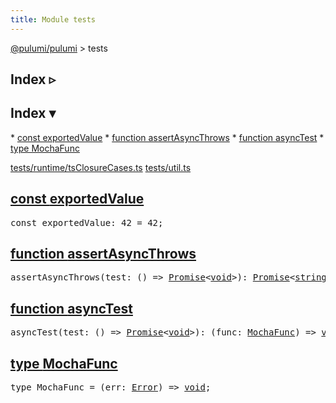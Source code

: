 ```yaml
---
title: Module tests
---
```


<!-- WARNING: this page was generated by a tool. Do not edit it by hand. -->
<!-- To change it, please see https://github.com/pulumi/docs/tree/master/tools/tscdocgen. -->

<a href="../index.html">@pulumi/pulumi</a> &gt; tests

<div class="toggleVisible" markdown="1">
<div class="collapsed" markdown="1">
<h2 class="pdoc-module-header toggleButton" title="Click to show Index">Index ▹</h2>
</div>
<div class="expanded" markdown="1">
<h2 class="pdoc-module-header toggleButton" title="Click to hide Index">Index ▾</h2>
<div class="pdoc-module-contents" markdown="1">
* <a href="#exportedValue">const exportedValue</a>
* <a href="#assertAsyncThrows">function assertAsyncThrows</a>
* <a href="#asyncTest">function asyncTest</a>
* <a href="#MochaFunc">type MochaFunc</a>

<a href="https://github.com/pulumi/pulumi/blob/master/sdk/nodejs/tests/runtime/tsClosureCases.ts">tests/runtime/tsClosureCases.ts</a> <a href="https://github.com/pulumi/pulumi/blob/master/sdk/nodejs/tests/util.ts">tests/util.ts</a> 
</div>
</div>
</div>


<h2 class="pdoc-module-header" id="exportedValue">
<a class="pdoc-member-name" href="https://github.com/pulumi/pulumi/blob/master/sdk/nodejs/tests/runtime/tsClosureCases.ts#L37">const <b>exportedValue</b></a>
</h2>
<div class="pdoc-module-contents" markdown="1">
<pre class="highlight"><span class='kd'>const</span> exportedValue: 42 = <span class='s2'>42</span>;</pre>
</div>
<h2 class="pdoc-module-header" id="assertAsyncThrows">
<a class="pdoc-member-name" href="https://github.com/pulumi/pulumi/blob/master/sdk/nodejs/tests/util.ts#L40">function <b>assertAsyncThrows</b></a>
</h2>
<div class="pdoc-module-contents" markdown="1">

<pre class="highlight"><span class='kd'></span>assertAsyncThrows(test: () => <a href='https://developer.mozilla.org/en-US/docs/Web/JavaScript/Reference/Global_Objects/Promise'>Promise</a>&lt;<span class='kd'><a href='https://www.typescriptlang.org/docs/handbook/basic-types.html#void'>void</a></span>&gt;): <a href='https://developer.mozilla.org/en-US/docs/Web/JavaScript/Reference/Global_Objects/Promise'>Promise</a>&lt;<span class='kd'><a href='https://developer.mozilla.org/en-US/docs/Web/JavaScript/Reference/Global_Objects/String'>string</a></span>&gt;</pre>

</div>
<h2 class="pdoc-module-header" id="asyncTest">
<a class="pdoc-member-name" href="https://github.com/pulumi/pulumi/blob/master/sdk/nodejs/tests/util.ts#L21">function <b>asyncTest</b></a>
</h2>
<div class="pdoc-module-contents" markdown="1">

<pre class="highlight"><span class='kd'></span>asyncTest(test: () => <a href='https://developer.mozilla.org/en-US/docs/Web/JavaScript/Reference/Global_Objects/Promise'>Promise</a>&lt;<span class='kd'><a href='https://www.typescriptlang.org/docs/handbook/basic-types.html#void'>void</a></span>&gt;): (func: <a href='#MochaFunc'>MochaFunc</a>) => <span class='kd'><a href='https://www.typescriptlang.org/docs/handbook/basic-types.html#void'>void</a></span></pre>

</div>
<h2 class="pdoc-module-header" id="MochaFunc">
<a class="pdoc-member-name" href="https://github.com/pulumi/pulumi/blob/master/sdk/nodejs/tests/util.ts#L17">type <b>MochaFunc</b></a>
</h2>
<div class="pdoc-module-contents" markdown="1">
<pre class="highlight"><span class='kd'>type</span> MochaFunc = (err: <a href='https://developer.mozilla.org/en-US/docs/Web/JavaScript/Reference/Global_Objects/Error'>Error</a>) => <span class='kd'><a href='https://www.typescriptlang.org/docs/handbook/basic-types.html#void'>void</a></span>;</pre>
</div>
